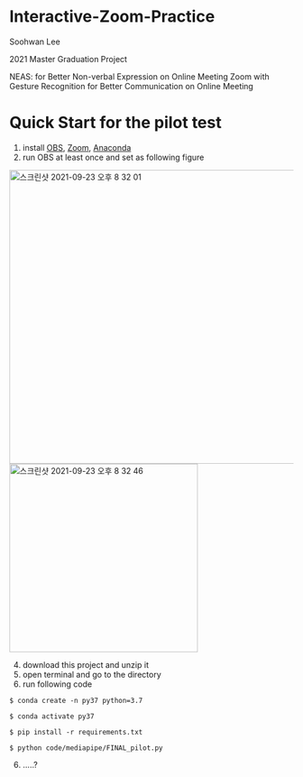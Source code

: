 # Interactive-Zoom-Practice

Soohwan Lee

2021 Master Graduation Project

NEAS: for Better Non-verbal Expression on Online Meeting
Zoom with Gesture Recognition for Better Communication on Online Meeting

# Quick Start for the pilot test

1. install [OBS](https://obsproject.com/), [Zoom](https://zoom.us/download), [Anaconda](https://www.anaconda.com/products/individual)
2. run OBS at least once and set as following figure
<img width="521" alt="스크린샷 2021-09-23 오후 8 32 01" src="https://user-images.githubusercontent.com/9066602/134499739-b903441a-ed11-4f2e-8897-8765d6b3ce1c.png">
<img width="334" alt="스크린샷 2021-09-23 오후 8 32 46" src="https://user-images.githubusercontent.com/9066602/134499863-5731f730-8c54-431e-a563-9b5abbd3d4cb.png">

4. download this project and unzip it
5. open terminal and go to the directory
6. run following code

`$ conda create -n py37 python=3.7`

`$ conda activate py37`

`$ pip install -r requirements.txt`

`$ python code/mediapipe/FINAL_pilot.py`

6. .....?


